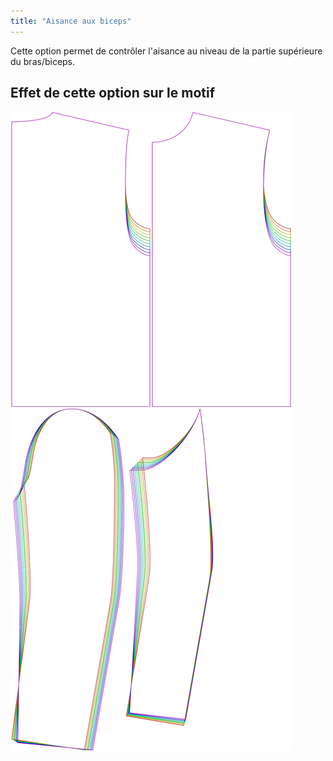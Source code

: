 ```yaml
---
title: "Aisance aux biceps"
---
```


Cette option permet de contrôler l'aisance au niveau de la partie supérieure du bras/biceps.

## Effet de cette option sur le motif

![Cette image montre l'effet de cette option en superposant plusieurs variantes qui ont une valeur différente pour cette option](bent_bicepsease_sample.svg "Effet de cette option sur le modèle")
